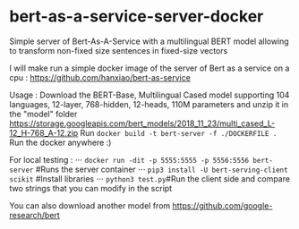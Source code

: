 # bert-as-a-service-server-docker
Simple server of Bert-As-A-Service with a multilingual BERT model allowing to transform non-fixed size sentences in fixed-size vectors

I will make run a simple docker image of the server of Bert as a service on a cpu : https://github.com/hanxiao/bert-as-service

Usage : 
Download the BERT-Base, Multilingual Cased model supporting 104 languages, 12-layer, 768-hidden, 12-heads, 110M parameters and unzip it in the "model" folder  https://storage.googleapis.com/bert_models/2018_11_23/multi_cased_L-12_H-768_A-12.zip
Run `docker build -t bert-server -f ./DOCKERFILE .`
Run the docker anywhere :)

For local testing : 
⋅⋅⋅ `docker run -dit -p 5555:5555 -p 5556:5556 bert-server` #Runs the server container
⋅⋅⋅ `pip3 install -U bert-serving-client scikit` #Install libraries
⋅⋅⋅ `python3 test.py`#Run the client side and compare two strings that you can modify in the script


You can also download another model from https://github.com/google-research/bert
